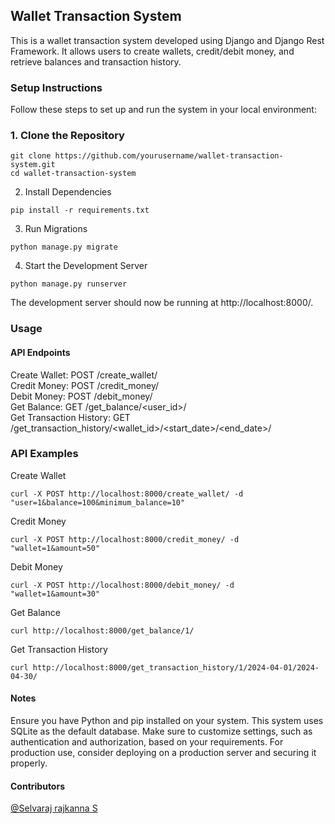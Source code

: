 ## Wallet Transaction System

This is a wallet transaction system developed using Django and Django Rest Framework. It allows users to create wallets, credit/debit money, and retrieve balances and transaction history.

### Setup Instructions

Follow these steps to set up and run the system in your local environment:
### 1. Clone the Repository

```commandline
git clone https://github.com/yourusername/wallet-transaction-system.git
cd wallet-transaction-system
```

2. Install Dependencies

```commandline
pip install -r requirements.txt
```

3. Run Migrations
```commandline
python manage.py migrate
```

4. Start the Development Server
```commandline
python manage.py runserver
```

The development server should now be running at http://localhost:8000/.

### Usage
#### API Endpoints

Create Wallet: POST /create_wallet/  
Credit Money: POST /credit_money/  
Debit Money: POST /debit_money/  
Get Balance: GET /get_balance/<user_id>/  
Get Transaction History: GET /get_transaction_history/<wallet_id>/<start_date>/<end_date>/  

### API Examples

Create Wallet

```commandline
curl -X POST http://localhost:8000/create_wallet/ -d "user=1&balance=100&minimum_balance=10"
```

Credit Money
```commandline
curl -X POST http://localhost:8000/credit_money/ -d "wallet=1&amount=50"
```

Debit Money
```commandline
curl -X POST http://localhost:8000/debit_money/ -d "wallet=1&amount=30"
```

Get Balance
```commandline
curl http://localhost:8000/get_balance/1/
```

Get Transaction History
```commandline
curl http://localhost:8000/get_transaction_history/1/2024-04-01/2024-04-30/
```

#### Notes

Ensure you have Python and pip installed on your system.
This system uses SQLite as the default database.
Make sure to customize settings, such as authentication and authorization, based on your requirements.
For production use, consider deploying on a production server and securing it properly.

#### Contributors

[@Selvaraj rajkanna S](https://github.com/selvarajrajkanna/)
